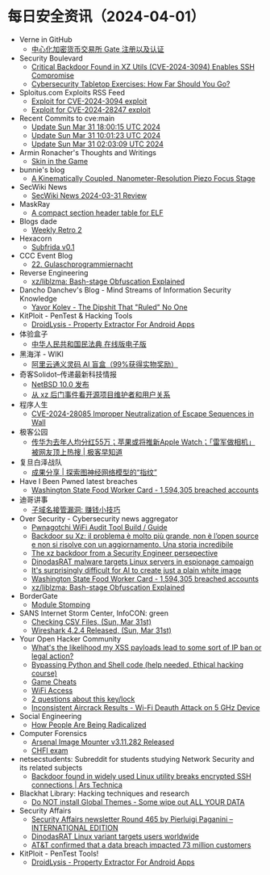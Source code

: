# 每日安全资讯（2024-04-01）

- Verne in GitHub
  - [中心化加密货币交易所 Gate 注册以及认证](https://einverne.github.io/post/2024/03/gate-introduction.html)
- Security Boulevard
  - [Critical Backdoor Found in XZ Utils (CVE-2024-3094) Enables SSH Compromise](https://securityboulevard.com/2024/03/critical-backdoor-found-in-xz-utils-cve-2024-3094-enables-ssh-compromise/)
  - [Cybersecurity Tabletop Exercises: How Far Should You Go?](https://securityboulevard.com/2024/03/cybersecurity-tabletop-exercises-how-far-should-you-go/)
- Sploitus.com Exploits RSS Feed
  - [Exploit for CVE-2024-3094 exploit](https://sploitus.com/exploit?id=AC0C20E1-A768-5EC4-AA27-3047250352C8&utm_source=rss&utm_medium=rss)
  - [Exploit for CVE-2024-28247 exploit](https://sploitus.com/exploit?id=6C94DC11-1DA5-5E66-A47C-35F5851AD621&utm_source=rss&utm_medium=rss)
- Recent Commits to cve:main
  - [Update Sun Mar 31 18:00:15 UTC 2024](https://github.com/trickest/cve/commit/3654d786773432a6a741bca16e150ef86487e3ab)
  - [Update Sun Mar 31 10:01:23 UTC 2024](https://github.com/trickest/cve/commit/cd2851695dbfc3259b25c8683d3152ea93e542a2)
  - [Update Sun Mar 31 02:03:09 UTC 2024](https://github.com/trickest/cve/commit/1a541289b938679cbe0bec8b14c22f6a91e1f9ca)
- Armin Ronacher's Thoughts and Writings
  - [Skin in the Game](http://lucumr.pocoo.org/2024/3/31/skin-in-the-game)
- bunnie's blog
  - [A Kinematically Coupled, Nanometer-Resolution Piezo Focus Stage](https://www.bunniestudios.com/blog/?p=7066)
- SecWiki News
  - [SecWiki News 2024-03-31 Review](http://www.sec-wiki.com/?2024-03-31)
- MaskRay
  - [A compact section header table for ELF](https://maskray.me/blog/2024-03-31-a-compact-section-header-table-for-elf)
- Blogs  dade
  - [Weekly Retro 2](https://0xda.de/blog/2024/03/weekly-retro-2/)
- Hexacorn
  - [Subfrida v0.1](https://www.hexacorn.com/blog/2024/03/31/subfrida-v0-1/)
- CCC Event Blog
  - [22. Gulaschprogrammiernacht](https://events.ccc.de/2024/03/31/gpn22/)
- Reverse Engineering
  - [xz/liblzma: Bash-stage Obfuscation Explained](https://www.reddit.com/r/ReverseEngineering/comments/1bs8p01/xzliblzma_bashstage_obfuscation_explained/)
- Dancho Danchev's Blog - Mind Streams of Information Security Knowledge
  - [Yavor Kolev - The Dipshit That "Ruled" No One](https://ddanchev.blogspot.com/2024/04/yavor-kolev-dipshit-that-ruled-no-one.html)
- KitPloit - PenTest &amp; Hacking Tools
  - [DroidLysis - Property Extractor For Android Apps](http://www.kitploit.com/2024/03/droidlysis-property-extractor-for.html)
- 体验盒子
  - [中华人民共和国民法典 在线版电子版](https://www.uedbox.com/post/69576/)
- 黑海洋 - WIKI
  - [阿里云通义灵码 AI 盲盒（99%获得实物奖励）](https://upx8.com/4119)
- 奇客Solidot–传递最新科技情报
  - [NetBSD 10.0 发布](https://www.solidot.org/story?sid=77742)
  - [从 xz 后门事件看开源项目维护者和用户关系](https://www.solidot.org/story?sid=77741)
- 程序人生
  - [CVE-2024-28085 Improper Neutralization of Escape Sequences in Wall](https://programlife.net/2024/03/31/cve-2024-28085-improper-neutralization-of-escape-sequences-in-wall/)
- 极客公园
  - [传华为去年人均分红55万；苹果或将推新Apple Watch；「雷军做相机」被网友顶上热搜 | 极客早知道](https://mp.weixin.qq.com/s?__biz=MTMwNDMwODQ0MQ==&mid=2653037828&idx=1&sn=0114eb6262b06d7cc534838440cf513b&chksm=7e5758b24920d1a44d57792e373db855e53fd5e7e5247729b813e476b48c3fcf66dc0c40cfe5&scene=58&subscene=0#rd)
- 复旦白泽战队
  - [成果分享 | 探索图神经网络模型的“指纹”](https://mp.weixin.qq.com/s?__biz=MzU4NzUxOTI0OQ==&mid=2247489018&idx=1&sn=a40991223df4e7d51afcabcbd5e7b5c0&chksm=fdeb9184ca9c18926e75e53de9af35ed8594154952772b3059bddf21c55ffa06fc841f31b829&scene=58&subscene=0#rd)
- Have I Been Pwned latest breaches
  - [Washington State Food Worker Card - 1,594,305 breached accounts](https://haveibeenpwned.com/PwnedWebsites#WashingtonStateFoodWorkerCard)
- 迪哥讲事
  - [子域名接管漏洞: 赚钱小技巧](https://mp.weixin.qq.com/s?__biz=MzIzMTIzNTM0MA==&mid=2247494000&idx=1&sn=dba6edab2fd2c650fc34cd11978c2867&chksm=e8a5e313dfd26a052af18c1cee2918e7798acc109376a23ca81e185030a41db8eb6ee42df16e&scene=58&subscene=0#rd)
- Over Security - Cybersecurity news aggregator
  - [Pwnagotchi WiFi Audit Tool Build / Guide](https://jamesachambers.com/pwnagotchi-wifi-audit-tool-build-guide/)
  - [Backdoor su Xz: il problema è molto più grande, non è l’open source e non si risolve con un aggiornamento. Una storia incredibile](https://www.insicurezzadigitale.com/backdoor-su-xz-il-problema-e-molto-piu-grande-non-e-lopen-source-e-non-si-risolve-con-un-aggiornamento-una-storia-incredibile/)
  - [The xz backdoor from a Security Engineer persepective](https://appsec.space/posts/xz-backdoor/?trk=feed_main-feed-card_feed-article-content)
  - [DinodasRAT malware targets Linux servers in espionage campaign](https://www.bleepingcomputer.com/news/security/dinodasrat-malware-targets-linux-servers-in-espionage-campaign/)
  - [It's surprisingly difficult for AI to create just a plain white image](https://www.bleepingcomputer.com/news/technology/its-surprisingly-difficult-for-ai-to-create-just-a-plain-white-image/)
  - [Washington State Food Worker Card - 1,594,305 breached accounts](https://haveibeenpwned.com/PwnedWebsites#WashingtonStateFoodWorkerCard)
  - [xz/liblzma: Bash-stage Obfuscation Explained](https://gynvael.coldwind.pl/?lang=en&id=782)
- BorderGate
  - [Module Stomping](https://www.bordergate.co.uk/module-stomping/)
- SANS Internet Storm Center, InfoCON: green
  - [Checking CSV Files, (Sun, Mar 31st)](https://isc.sans.edu/diary/rss/30796)
  - [Wireshark 4.2.4 Released, (Sun, Mar 31st)](https://isc.sans.edu/diary/rss/30794)
- Your Open Hacker Community
  - [What's the likelihood my XSS payloads lead to some sort of IP ban or legal action?](https://www.reddit.com/r/HowToHack/comments/1bsgq96/whats_the_likelihood_my_xss_payloads_lead_to_some/)
  - [Bypassing Python and Shell code (help needed, Ethical hacking course)](https://www.reddit.com/r/HowToHack/comments/1bsj4xs/bypassing_python_and_shell_code_help_needed/)
  - [Game Cheats](https://www.reddit.com/r/HowToHack/comments/1bshgng/game_cheats/)
  - [WiFi Access](https://www.reddit.com/r/HowToHack/comments/1bsh61j/wifi_access/)
  - [2 questions about this key/lock](https://www.reddit.com/r/HowToHack/comments/1bs9nv4/2_questions_about_this_keylock/)
  - [Inconsistent Aircrack Results - Wi-Fi Deauth Attack on 5 GHz Device](https://www.reddit.com/r/HowToHack/comments/1brybul/inconsistent_aircrack_results_wifi_deauth_attack/)
- Social Engineering
  - [How People Are Being Radicalized](https://www.reddit.com/r/SocialEngineering/comments/1bsax1r/how_people_are_being_radicalized/)
- Computer Forensics
  - [Arsenal Image Mounter v3.11.282 Released](https://www.reddit.com/r/computerforensics/comments/1bsbl3g/arsenal_image_mounter_v311282_released/)
  - [CHFI exam](https://www.reddit.com/r/computerforensics/comments/1bshg5h/chfi_exam/)
- netsecstudents: Subreddit for students studying Network Security and its related subjects
  - [Backdoor found in widely used Linux utility breaks encrypted SSH connections | Ars Technica](https://www.reddit.com/r/netsecstudents/comments/1bs62h6/backdoor_found_in_widely_used_linux_utility/)
- Blackhat Library: Hacking techniques and research
  - [Do NOT install Global Themes - Some wipe out ALL YOUR DATA](https://www.reddit.com/r/blackhat/comments/1bs234o/do_not_install_global_themes_some_wipe_out_all/)
- Security Affairs
  - [Security Affairs newsletter Round 465 by Pierluigi Paganini – INTERNATIONAL EDITION](https://securityaffairs.com/161269/breaking-news/security-affairs-newsletter-round-465-by-pierluigi-paganini-international-edition.html)
  - [DinodasRAT Linux variant targets users worldwide](https://securityaffairs.com/161255/malware/linux-variant-dinodasrat-backdoor.html)
  - [AT&T confirmed that a data breach impacted 73 million customers](https://securityaffairs.com/161244/data-breach/att-confirmed-data-breach-73m-people.html)
- KitPloit - PenTest Tools!
  - [DroidLysis - Property Extractor For Android Apps](http://www.kitploit.com/2024/03/droidlysis-property-extractor-for.html)
